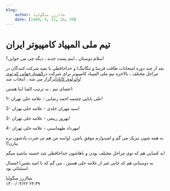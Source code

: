 ```yaml
---
blog:
    author: شااززز منگولیا
    date: [1400, 4, 22, 24, 39]
---
```

# تیم ملی المپیاد کامپیوتر ایران

<div class="cnt">
سلام دوستان ، اینم پست جدید ، دیگه چی می خواین؟!<p>بعد از چند دوره امتحانات طاقت فرسا و تنگاتنگ! و خداحافظی با بقیه شرکت کنندگان در مراحل مختلف ، بالاخره تیم ملی المپیاد کامپیوتر برای شرکت در<a href="http://www.ioi2010.org/">المپیاد جهانی که توی واترلوی کانادا</a>برگزار می شه ، انتخاب شد!</p>
<p>اعضای تیم ، به ترتیب الفبا اینا هستن:</p>
<p>1- علی بابایی چشمه احمد رضایی - علامه حلی تهران!</p>
<p>2- سید مهران خلدی - علامه حلی تهران!</p>
<p>3- بهروز ربیعی - علامه حلی تهران!</p>
<p>4- مهرداد طهماسبی - علامه حلی تهران!</p>
<p>به همه شون تبریک می گم و امیدوارم موفق باشن. (واسه من هم تی شرت یادشون نره بیارن!)</p>
<p>به کسایی هم که توی مراحل مختلف بودن و باهاشون خداحافظی شد خسته نباشید میگم!</p>
<p>به دوستانی هم که جایی غیر از علامه حلی هستن ، می گم که نا امید نشین! امسال استثنائی بود.</p>
</div>

<div class="blog-info">
    <div class="blog-author">شااززز منگولیا</div>
    <div class="blog-date">۱۴۰۰/۰۴/۲۲ ۲۴:۳۹</div>
</div>

